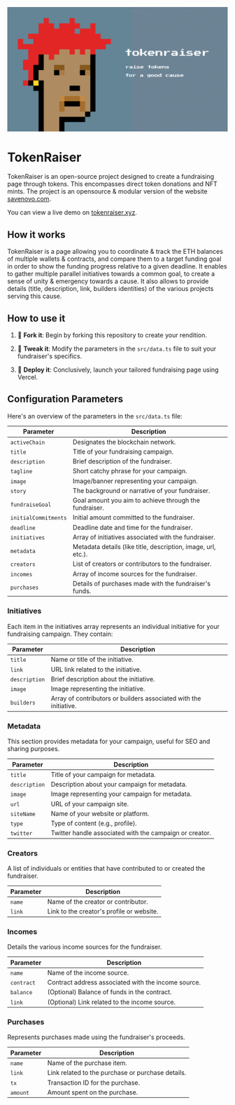 ![tokenraiser](https://github.com/gwendall/tokenraiser/blob/main/public/banner.png?raw=true)
# TokenRaiser

TokenRaiser is an open-source project designed to create a fundraising page through tokens. This encompasses direct token donations and NFT mints. The project is an opensource & modular version of the website [savenovo.com](https://savenovo.com).

You can view a live demo on [tokenraiser.xyz](https://tokenraiser.xyz).

## How it works

TokenRaiser is a page allowing you to coordinate & track the ETH balances of multiple wallets & contracts, and compare them to a target funding goal in order to show the funding progress relative to a given deadline. It enables to gather multiple parallel initiatives towards a common goal, to create a sense of unity & emergency towards a cause. It also allows to provide details (title, description, link, builders identities) of the various projects serving this cause.

## How to use it
1. 🍴 **Fork it**: Begin by forking this repository to create your rendition.

2. 🔧 **Tweak it**: Modify the parameters in the `src/data.ts` file to suit your fundraiser's specifics.

3. 🚀 **Deploy it**: Conclusively, launch your tailored fundraising page using Vercel.

## Configuration Parameters
Here's an overview of the parameters in the `src/data.ts` file:

| Parameter            | Description                                                         |
|----------------------|---------------------------------------------------------------------|
| `activeChain`        | Designates the blockchain network.                                  |
| `title`              | Title of your fundraising campaign.                                 |
| `description`        | Brief description of the fundraiser.                                |
| `tagline`            | Short catchy phrase for your campaign.                              |
| `image`              | Image/banner representing your campaign.                            |
| `story`              | The background or narrative of your fundraiser.                     |
| `fundraiseGoal`      | Goal amount you aim to achieve through the fundraiser.              |
| `initialCommitments` | Initial amount committed to the fundraiser.                         |
| `deadline`           | Deadline date and time for the fundraiser.                          |
| `initiatives`        | Array of initiatives associated with the fundraiser.                |
| `metadata`           | Metadata details (like title, description, image, url, etc.).       |
| `creators`           | List of creators or contributors to the fundraiser.                 |
| `incomes`            | Array of income sources for the fundraiser.                         |
| `purchases`          | Details of purchases made with the fundraiser's funds.              |


### Initiatives
Each item in the initiatives array represents an individual initiative for your fundraising campaign. They contain:

| Parameter     | Description                                                   |
|---------------|---------------------------------------------------------------|
| `title`       | Name or title of the initiative.                               |
| `link`        | URL link related to the initiative.                            |
| `description` | Brief description about the initiative.                        |
| `image`       | Image representing the initiative.                             |
| `builders`    | Array of contributors or builders associated with the initiative. |

### Metadata
This section provides metadata for your campaign, useful for SEO and sharing purposes.

| Parameter     | Description                                                    |
|---------------|----------------------------------------------------------------|
| `title`       | Title of your campaign for metadata.                            |
| `description` | Description about your campaign for metadata.                   |
| `image`       | Image representing your campaign for metadata.                  |
| `url`         | URL of your campaign site.                                      |
| `siteName`    | Name of your website or platform.                               |
| `type`        | Type of content (e.g., profile).                                |
| `twitter`     | Twitter handle associated with the campaign or creator.         |

### Creators
A list of individuals or entities that have contributed to or created the fundraiser.

| Parameter | Description                               |
|-----------|-------------------------------------------|
| `name`    | Name of the creator or contributor.        |
| `link`    | Link to the creator's profile or website.  |

### Incomes
Details the various income sources for the fundraiser.

| Parameter  | Description                                                     |
|------------|-----------------------------------------------------------------|
| `name`     | Name of the income source.                                       |
| `contract` | Contract address associated with the income source.             |
| `balance`  | (Optional) Balance of funds in the contract.                    |
| `link`     | (Optional) Link related to the income source.                   |

### Purchases
Represents purchases made using the fundraiser's proceeds.

| Parameter | Description                                                  |
|-----------|--------------------------------------------------------------|
| `name`    | Name of the purchase item.                                    |
| `link`    | Link related to the purchase or purchase details.             |
| `tx`      | Transaction ID for the purchase.                              |
| `amount`  | Amount spent on the purchase.                                 |
